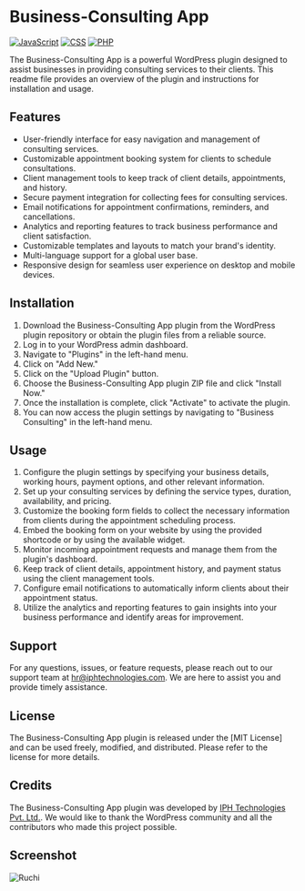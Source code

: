 # Business-Consulting App
[![JavaScript](https://img.shields.io/badge/javascript-%2320232a.svg?style=for-the-badge&logo=javascript&logoColor=%23F7DF1E)](https://developer.mozilla.org/en-US/docs/Web/JavaScript)
[![CSS](https://img.shields.io/badge/css-%2320232a.svg?style=for-the-badge&logo=css3&logoColor=%231572B6)](https://developer.mozilla.org/en-US/docs/Web/CSS)
[![PHP](https://img.shields.io/badge/php-%2320232a.svg?style=for-the-badge&logo=php&logoColor=%23777BB4)](https://www.php.net/)

The Business-Consulting App is a powerful WordPress plugin designed to assist businesses in providing consulting services to their clients. This readme file provides an overview of the plugin and instructions for installation and usage.

## Features

- User-friendly interface for easy navigation and management of consulting services.
- Customizable appointment booking system for clients to schedule consultations.
- Client management tools to keep track of client details, appointments, and history.
- Secure payment integration for collecting fees for consulting services.
- Email notifications for appointment confirmations, reminders, and cancellations.
- Analytics and reporting features to track business performance and client satisfaction.
- Customizable templates and layouts to match your brand's identity.
- Multi-language support for a global user base.
- Responsive design for seamless user experience on desktop and mobile devices.

## Installation

1. Download the Business-Consulting App plugin from the WordPress plugin repository or obtain the plugin files from a reliable source.
2. Log in to your WordPress admin dashboard.
3. Navigate to "Plugins" in the left-hand menu.
4. Click on "Add New."
5. Click on the "Upload Plugin" button.
6. Choose the Business-Consulting App plugin ZIP file and click "Install Now."
7. Once the installation is complete, click "Activate" to activate the plugin.
8. You can now access the plugin settings by navigating to "Business Consulting" in the left-hand menu.

## Usage

1. Configure the plugin settings by specifying your business details, working hours, payment options, and other relevant information.
2. Set up your consulting services by defining the service types, duration, availability, and pricing.
3. Customize the booking form fields to collect the necessary information from clients during the appointment scheduling process.
4. Embed the booking form on your website by using the provided shortcode or by using the available widget.
5. Monitor incoming appointment requests and manage them from the plugin's dashboard.
6. Keep track of client details, appointment history, and payment status using the client management tools.
7. Configure email notifications to automatically inform clients about their appointment status.
8. Utilize the analytics and reporting features to gain insights into your business performance and identify areas for improvement.

## Support

For any questions, issues, or feature requests, please reach out to our support team at [hr@iphtechnologies.com](mailto:hr@iphtechnologies.com). We are here to assist you and provide timely assistance.

## License

The Business-Consulting App plugin is released under the [MIT License] and can be used freely, modified, and distributed. Please refer to the license for more details.

## Credits

The Business-Consulting App plugin was developed by [IPH Technologies Pvt. Ltd.](https://www.iphtechnologies.com). We would like to thank the WordPress community and all the contributors who made this project possible.

## Screenshot
![Ruchi](https://github.com/IPH-Technologies-Pvt-Ltd/Business-Consulting-Wordpress/assets/124572978/e62431f7-f89e-4cf1-be1e-7f57ed8d7141)

